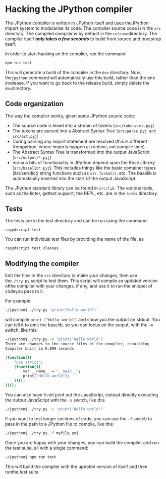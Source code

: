 # Hacking the JPython compiler

The JPython compiler is written in JPython itself and uses theJPython import system to modularize its code. The compiler source code isin the `src` directory. The compiled compiler is by default in the `release`directory.  The compiler itself _**only takes a few seconds**_ to build from source and bootstrap itself.

In order to start hacking on the compiler, run the command

```sh
npm run test
```

This will generate a build of the compiler in the `dev` directory. Now, the`jpython` command will automatically use this build, rather than the one inrelease. If you want to go back to the release build, simply delete the `dev`directory.

## Code organization

The way the compiler works, given some JPython source code:

- The source code is lexed into a stream of tokens (`src/tokenzier.pyj`)
- The tokens are parsed into a Abstract Syntax Tree (`src/parse.pyj and src/ast.pyj`)
- During parsing any import statement are resolved (this is different frompython, where imports happen at runtime, not compile time).
- The Abstract Syntax Tree is transformed into the output JavaScript (`src/output/*.pyj`)
- Various bits of functionality in JPython depend upon the *Base Library*
  (`src/baselib*.pyj`). This includes things like the basic container types
  (list/set/dict) string functions such as `str.format()`, etc. The baselib
  is automatically inserted into the start of the output JavaScript.

The JPython standard library can be found in `src/lib`. The various tools,
such as the linter, gettext support, the REPL, etc. are in the `tools`
directory.

## Tests

The tests are in the test directory and can be run using the command:

```
rapydscript test
```

You can run individual test files by providing the name of the file, as

```
rapydscript test classes
```

## Modifying the compiler

Edit the files in the `src` directory to make your changes, then use the`./try.py` script to test them.  This script will compile an updated version ofthe compiler with your changes, if any, and use it to run the snippet of codeyou pass to it.

For example:

```sh
~/jpython$ ./try.py 'print("Hello world")'
```

will compile `print ("Hello world")` and show you the output on stdout. You can
tell it to omit the baselib, so you can focus on the output, with the `-m`
switch, like this:

```sh
~/jpython$ ./try.py -m 'print("Hello world")'
There are changes to the source files of the compiler, rebuilding
Compiler built in 0.899 seconds

(function(){
    "use strict";
    (function(){
        var __name__ = "__main__";
        print("Hello world");
    })();
})();
```

You can also have it not print out the JavaScript, instead directly executing the output
JavaScript with the `-x` switch, like this

```sh
~/jpython$ ./try.py -x 'print("Hello world")'
```

If you want to test longer sections of code, you can use the `-f` switch to
pass in the path to a JPython file to compile, like this:

```sh
~/jpython$ ./try.py -f myfile.pyj
```

Once you are happy with your changes, you can build the compiler and run the
test suite, all with a single command:

```sh
~/jpython$ npm run test
```

This will build the compiler with the updated version of itself and then runthe test suite.
